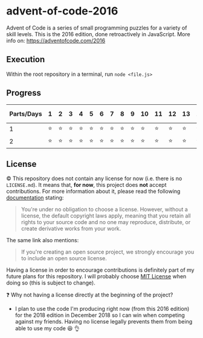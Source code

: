 # advent-of-code-2016
Advent of Code is a series of small programming puzzles for a variety of skill levels. This is the 2016 edition, done retroactively in JavaScript.
More info on: https://adventofcode.com/2016

## Execution

Within the root repository in a terminal, run `node <file.js>`

## Progress

|Parts/Days|1|2|3|4|5|6|7|8|9|10|11|12|13|14|15|16|17|18|19|20|21|22|23|24|25 :christmas_tree:|
|-|-|-|-|-|-|-|-|-|-|-|-|-|-|-|-|-|-|-|-|-|-|-|-|-|-|
|1|:star:|:star:|:star:|:star:|:star:|:star:|:star:|:star:|:star:|:star:|:star:|:star:|:star:|:star:|:star:|:star:|:star:|:star:|:star:|:star:|:star:|
|2|:star:|:star:|:star:|:star:|:star:|:star:|:star:|:star:|:star:|:star:|:star:|:star:|:star:|:star:|:star:|:star:|:star:|:star:|:star:|:star:|:star:|

## License

:copyright: This repository does not contain any license for now (i.e. there is no `LICENSE.md`). It means that, **for now**, this project does **not** accept contributions.
For more information about it, please read the following [documentation](https://help.github.com/articles/licensing-a-repository/#choosing-the-right-license) stating:
> You're under no obligation to choose a license. However, without a license, the default copyright laws apply, meaning that you retain all rights to your source code and no one may reproduce, distribute, or create derivative works from your work.

The same link also mentions:
> If you're creating an open source project, we strongly encourage you to include an open source license.

Having a license in order to encourage contributions is definitely part of my future plans for this repository. I will probably choose [MIT License](https://choosealicense.com/licenses/mit/) when doing so (this is subject to change).

:question: Why not having a license directly at the beginning of the project?

- I plan to use the code I'm producing right now (from this 2016 edition) for the 2018 edition in December 2018 so I can win when competing against my friends. Having no license legally prevents them from being able to use my code :laughing: :ok_hand:
